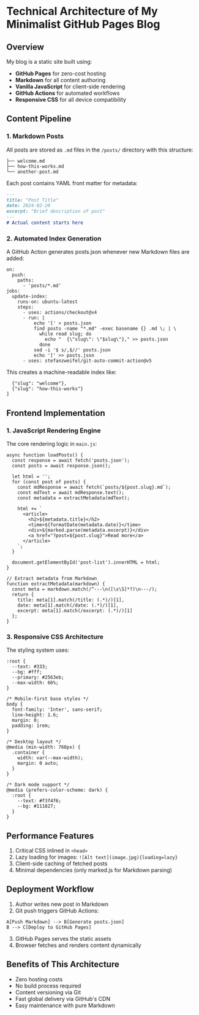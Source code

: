 # Technical Architecture of My Minimalist GitHub Pages Blog

## Overview

My blog is a static site built using:

- **GitHub Pages** for zero-cost hosting
- **Markdown** for all content authoring
- **Vanilla JavaScript** for client-side rendering
- **GitHub Actions** for automated workflows
- **Responsive CSS** for all device compatibility

## Content Pipeline

### 1. Markdown Posts

All posts are stored as `.md` files in the `/posts/` directory with this structure:

```/posts/
├── welcome.md
├── how-this-works.md
└── another-post.md
```


Each post contains YAML front matter for metadata:

```markdown
---
title: "Post Title"
date: 2024-02-20
excerpt: "Brief description of post"
---
# Actual content starts here
```

### 2. Automated Index Generation

A GitHub Action generates posts.json whenever new Markdown files are added:

```name: Update Post Index
on:
  push:
    paths:
      - 'posts/*.md'
jobs:
  update-index:
    runs-on: ubuntu-latest
    steps:
      - uses: actions/checkout@v4
      - run: |
          echo '[' > posts.json
          find posts -name "*.md" -exec basename {} .md \; | \
            while read slug; do
              echo "  {\"slug\": \"$slug\"}," >> posts.json
            done
          sed -i '$ s/,$//' posts.json
          echo ']' >> posts.json
      - uses: stefanzweifel/git-auto-commit-action@v5
```

This creates a machine-readable index like:

```[
  {"slug": "welcome"},
  {"slug": "how-this-works"}
]
```

## Frontend Implementation

### 1. JavaScript Rendering Engine

The core rendering logic in `main.js`:

```// Load and render posts list
async function loadPosts() {
  const response = await fetch('posts.json');
  const posts = await response.json();
  
  let html = '';
  for (const post of posts) {
    const mdResponse = await fetch(`posts/${post.slug}.md`);
    const mdText = await mdResponse.text();
    const metadata = extractMetadata(mdText);
    
    html += `
      <article>
        <h2>${metadata.title}</h2>
        <time>${formatDate(metadata.date)}</time>
        <div>${marked.parse(metadata.excerpt)}</div>
        <a href="?post=${post.slug}">Read more</a>
      </article>
    `;
  }
  
  document.getElementById('post-list').innerHTML = html;
}

// Extract metadata from Markdown
function extractMetadata(markdown) {
  const meta = markdown.match(/^---\n([\s\S]*?)\n---/);
  return {
    title: meta[1].match(/title: (.*)/)[1],
    date: meta[1].match(/date: (.*)/)[1],
    excerpt: meta[1].match(/excerpt: (.*)/)[1]
  };
}
```

### 3. Responsive CSS Architecture

The styling system uses:

```/* Variables for theming */
:root {
  --text: #333;
  --bg: #fff;
  --primary: #2563eb;
  --max-width: 66%;
}

/* Mobile-first base styles */
body {
  font-family: 'Inter', sans-serif;
  line-height: 1.6;
  margin: 0;
  padding: 1rem;
}

/* Desktop layout */
@media (min-width: 768px) {
  .container {
    width: var(--max-width);
    margin: 0 auto;
  }
}

/* Dark mode support */
@media (prefers-color-scheme: dark) {
  :root {
    --text: #f3f4f6;
    --bg: #111827;
  }
}
```

## Performance Features

  1. Critical CSS inlined in `<head>`
  2. Lazy loading for images:
  ```![Alt text](image.jpg){loading=lazy}```
  3. Client-side caching of fetched posts
  4. Minimal dependencies (only marked.js for Markdown parsing)
  
## Deployment Workflow

  1. Author writes new post in Markdown
  2. Git push triggers GitHub Actions:
  ```graph LR
  A[Push Markdown] --> B[Generate posts.json]
  B --> C[Deploy to GitHub Pages]
  ```
  3. GitHub Pages serves the static assets
  4. Browser fetches and renders content dynamically

## Benefits of This Architecture

  - Zero hosting costs
  - No build process required
  - Content versioning via Git
  - Fast global delivery via GitHub's CDN
  - Easy maintenance with pure Markdown

